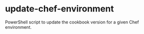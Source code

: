 # update-chef-environment
PowerShell script to update the cookbook version for a given Chef environment.